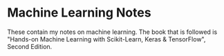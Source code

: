 # Machine Learning Notes

These contain my notes on machine learning. The book that is followed is "Hands-on Machine Learning with Scikit-Learn, Keras & TensorFlow", Second Edition. 
